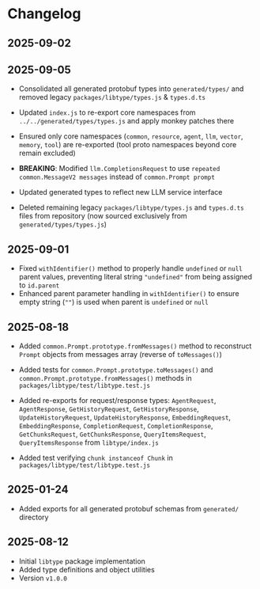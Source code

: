 # Changelog

## 2025-09-02

## 2025-09-05

- Consolidated all generated protobuf types into `generated/types/` and removed
  legacy `packages/libtype/types.js` & `types.d.ts`
- Updated `index.js` to re-export core namespaces from
  `../../generated/types/types.js` and apply monkey patches there
- Ensured only core namespaces (`common`, `resource`, `agent`, `llm`, `vector`,
  `memory`, `tool`) are re-exported (tool proto namespaces beyond core remain
  excluded)

- **BREAKING**: Modified `llm.CompletionsRequest` to use
  `repeated common.MessageV2 messages` instead of `common.Prompt prompt`
- Updated generated types to reflect new LLM service interface
- Deleted remaining legacy `packages/libtype/types.js` and `types.d.ts` files
  from repository (now sourced exclusively from `generated/types/types.js`)

## 2025-09-01

- Fixed `withIdentifier()` method to properly handle `undefined` or `null`
  parent values, preventing literal string `"undefined"` from being assigned to
  `id.parent`
- Enhanced parent parameter handling in `withIdentifier()` to ensure empty
  string (`""`) is used when parent is `undefined` or `null`

## 2025-08-18

- Added `common.Prompt.prototype.fromMessages()` method to reconstruct `Prompt`
  objects from messages array (reverse of `toMessages()`)
- Added tests for `common.Prompt.prototype.toMessages()` and
  `common.Prompt.prototype.fromMessages()` methods in
  `packages/libtype/test/libtype.test.js`
- Added re-exports for request/response types: `AgentRequest`, `AgentResponse`,
  `GetHistoryRequest`, `GetHistoryResponse`, `UpdateHistoryRequest`,
  `UpdateHistoryResponse`, `EmbeddingRequest`, `EmbeddingResponse`,
  `CompletionRequest`, `CompletionResponse`, `GetChunksRequest`,
  `GetChunksResponse`, `QueryItemsRequest`, `QueryItemsResponse` from
  `libtype/index.js`

- Added test verifying `chunk instanceof Chunk` in
  `packages/libtype/test/libtype.test.js`

## 2025-01-24

- Added exports for all generated protobuf schemas from `generated/` directory

## 2025-08-12

- Initial `libtype` package implementation
- Added type definitions and object utilities
- Version `v1.0.0`

